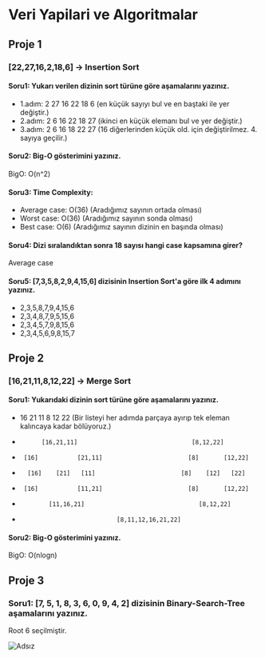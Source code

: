 # Veri Yapilari ve Algoritmalar
## Proje 1
### [22,27,16,2,18,6] -> Insertion Sort
#### Soru1: Yukarı verilen dizinin sort türüne göre aşamalarını yazınız.
- 1.adım: 2 27 16 22 18 6 (en küçük sayıyı bul ve en baştaki ile yer değiştir.)
- 2.adım: 2 6 16 22 18 27 (ikinci en küçük elemanı bul ve yer değiştir.)
- 3.adım: 2 6 16 18 22 27 (16 diğerlerinden küçük old. için değiştirilmez. 4. sayıya geçilir.)
#### Soru2: Big-O gösterimini yazınız.
BigO: O(n^2)
#### Soru3: Time Complexity:
- Average case:  O(36)  (Aradığımız sayının ortada olması)
- Worst case:  O(36)  (Aradığımız sayının sonda olması)
- Best case:  O(6)  (Aradığımız sayının dizinin en başında olması)
#### Soru4: Dizi sıralandıktan sonra 18 sayısı hangi case kapsamına girer?
Average case
#### Soru5: [7,3,5,8,2,9,4,15,6] dizisinin Insertion Sort'a göre ilk 4 adımını yazınız.
- 2,3,5,8,7,9,4,15,6
- 2,3,4,8,7,9,5,15,6
- 2,3,4,5,7,9,8,15,6
- 2,3,4,5,6,9,8,15,7
## Proje 2
### [16,21,11,8,12,22] -> Merge Sort
#### Soru1: Yukarıdaki dizinin sort türüne göre aşamalarını yazınız.
- 16 21 11 8 12 22   (Bir listeyi her adımda parçaya ayırıp tek eleman kalıncaya kadar bölüyoruz.)
-           [16,21,11]                                [8,12,22]
-      [16]           [21,11]                        [8]       [12,22] 
-       [16]    [21]   [11]                        [8]    [12]   [22]   
-      [16]           [11,21]                        [8]       [12,22]
-             [11,16,21]                                [8,12,22]
-                                [8,11,12,16,21,22]
#### Soru2: Big-O gösterimini yazınız.
BigO: O(nlogn)
## Proje 3
### Soru1: [7, 5, 1, 8, 3, 6, 0, 9, 4, 2] dizisinin Binary-Search-Tree aşamalarını yazınız.

Root 6 seçilmiştir.

![Adsız](https://user-images.githubusercontent.com/80748350/142743576-e4581cb4-a11f-4dee-b32a-630df49798c7.png)











